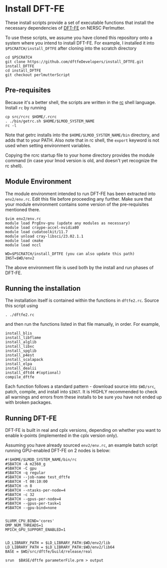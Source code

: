 # Install DFT-FE

These install scripts provide a set of executable
functions that install the necessary dependencies
of [DFT-FE](https://github.com/dftfeDevelopers/dftfe)
on NERSC Perlmutter.

To use these scripts, we assume you have cloned this
repository onto a system where you intend to install DFT-FE.
For example, I installed it into `$PSCRATCH/install_DFTFE` after 
cloning into the scratch directory

    cd $PSCRATCH
    git clone https://github.com/dftfeDevelopers/install_DFTFE.git install_DFTFE
    cd install_DFTFE
    git checkout perlmutterScript

## Pre-requisites

Because it's a better shell, the scripts are written
in the [rc](http://doc.cat-v.org/plan_9/4th_edition/papers/rc)
shell language.  Install `rc` by running

    cp src/rcrc $HOME/.rcrc
    . ./bin/getrc.sh $HOME/$LMOD_SYSTEM_NAME
    rc -l

Note that getrc installs into the `$HOME/$LMOD_SYSTEM_NAME/bin`
directory, and adds that to your PATH. Also note that in rc shell, the 
`export` keyword is not used when setting environment variables.

Copying the rcrc startup file to your home directory provides
the module command (in case your lmod version is old,
and doesn't yet recognize the rc shell).

## Module Environment

The module environment intended to run DFT-FE has been extracted
into `env2/env.rc`.  Edit this file before proceeding any further.
Make sure that your module environment contains some version of the
pre-requisites mentioned there.


    $vim env2/env.rc 
    module load PrgEnv-gnu (update any modules as necessary)
    module load craype-accel-nvidia80
    module load cudatoolkit/11.7
    module unload cray-libsci/23.02.1.1
    module load cmake
    module load nccl

    WD=$PSCRATCH/install_DFTFE (you can also update this path)
    INST=$WD/env2


The above environment file is used both by the install and run
phases of DFT-FE.

## Running the installation
The installation itself is contained within the functions in
`dftfe2.rc`.  Source this script using

    . ./dftfe2.rc

and then run the functions listed in that file manually, in order.
For example, 

    install_blis
    install_libflame
    install_alglib
    install_libxc
    install_spglib
    install_p4est
    install_scalapack
    install_elpa
    install_dealii
    install_dftd4 #(optional)
    compile_dftfe

Each function follows a standard pattern - download source into `$WD/src`,
patch, compile, and install into `$INST`.  It is HIGHLY recommended
to check all warnings and errors from these installs to be sure
you have not ended up with broken packages.


## Running DFT-FE

DFT-FE is built in real and cplx versions, depending on whether you
want to enable k-points (implemented in the cplx version only).

Assuming you have already sourced `env2/env.rc`, an example
batch script running GPU-enabled DFT-FE on 2 nodes is below:

    #!$HOME/$LMOD_SYSTEM_NAME/bin/rc
    #SBATCH -A m2360_g
    #SBATCH -C gpu
    #SBATCH -q regular
    #SBATCH --job-name test_dftfe
    #SBATCH -t 00:10:00
    #SBATCH -n 8
    #SBATCH --ntasks-per-node=4
    #SBATCH -c 32
    #SBATCH --gpus-per-node=4
    #SBATCH --gpus-per-task=1
    #SBATCH --gpu-bind=none


    SLURM_CPU_BIND='cores'
    OMP_NUM_THREADS=1
    MPICH_GPU_SUPPORT_ENABLED=1


    LD_LIBRARY_PATH = $LD_LIBRARY_PATH:$WD/env2/lib
    LD_LIBRARY_PATH = $LD_LIBRARY_PATH:$WD/env2/lib64
    BASE = $WD/src/dftfe/build/release/real

    srun  $BASE/dftfe parameterFile.prm > output
